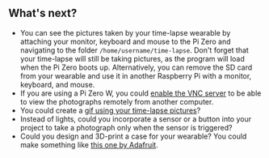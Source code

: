 ## What's next?

- You can see the pictures taken by your time-lapse wearable by attaching your monitor, keyboard and mouse to the Pi Zero and navigating to the folder `/home/username/time-lapse`. Don't forget that your time-lapse will still be taking pictures, as the program will load when the Pi Zero boots up. Alternatively, you can remove the SD card from your wearable and use it in another Raspberry Pi with a monitor, keyboard, and mouse.
- If you are using a Pi Zero W, you could [enable the VNC server](https://www.raspberrypi.org/learning/teachers-guide/remote/) to be able to view the photographs remotely from another computer.
- You could create a [gif using your time-lapse pictures](https://projects.raspberrypi.org/en/projects/timelapse-setup/)?
- Instead of lights, could you incorporate a sensor or a button into your project to take a photograph only when the sensor is triggered?
- Could you design and 3D-print a case for your wearable? You could make something like [this one by Adafruit](https://www.raspberrypi.org/blog/wearable-pi-zero-camera/).

